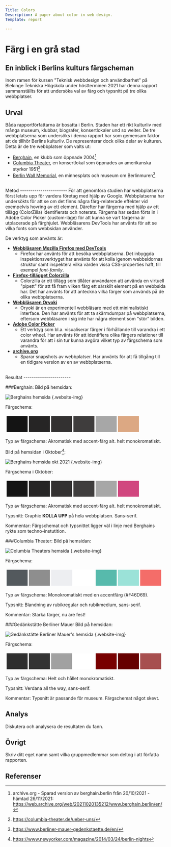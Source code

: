 ```yaml
---
Title: Colors
Description: A paper about color in web design.
Template: report

---
```

Färg i en grå stad
=======================
## En inblick i Berlins kulturs färgscheman

Inom ramen för kursen "Teknisk webbdesign och användbarhet" på Blekinge Tekniska Högskola under höstterminen 2021 har denna rapport sammanställts för att undersöka val av färg och typsnitt på tre olika webbplatser.

Urval
-----------------------

Båda rapportförfattarna är bosatta i Berlin. Staden har ett rikt kulturliv med många museum, klubbar, biografer, konsertlokaler und so weiter. De tre webbplatserna som undersöks i denna rapport har som gemensam faktor att de tillhör Berlins kulturliv. De representerar dock olika delar av kulturen. Detta är de tre webbplatser som valts ut:
- [Berghain](https://www.berghain.berlin/en/), en klubb som öppnade 2004[^1]
- [Columbia Theater](https://columbia-theater.de/), en konsertlokal som öppnades av amerikanska styrkor 1951[^2]
- [Berlin Wall Memorial](https://www.berliner-mauer-gedenkstaette.de/en/), en minnesplats och museum om Berlinmuren[^3]

<br>
Metod
-----------------------
För att genomföra studien har webbplatserna först letats upp för vardera företag med hjälp av Google. Webbplatserna har undersökts för att se om det finns några färg-relaterade effekter vid exempelvis hovring av ett element. Därefter har färgerna med hjälp av ett tillägg (ColorZilla) identifierats och noterats. Färgerna har sedan förts in i Adobe Color Picker (custom-läge) för att kunna se vart färgerna är utplacerade på färghjulet. Webbläsarens DevTools har använts för att se vilka fonts som webbsidan använder. 

De verktyg som använts är:
- **[Webbläsaren Mozilla Firefox med DevTools](https://www.mozilla.org/en-US/firefox/new/)**
  - Firefox har använts för att besöka webbplatserna. Det inbyggda inspektionsverktyget har använts för att kolla igenom webbsidornas struktur samt inspektera vilka värden vissa CSS-properties haft, till exempel _font-family_.
- **[Firefox-tillägget Colorzilla](https://www.colorzilla.com/)**
  - Colorzilla är ett tillägg som tillåter användaren att använda en virtuell "pipett" för att få fram vilken färg ett särskilt element på en webbsida har. Det har använts för att anteckna vilka färger som används på de olika webbplatserna.
- **[Webbläsaren Oryoki](http://oryoki.io/)**
  - Oryoki är en experimentell webbläsare med ett minimalistiskt interface. Den har använts för att ta skärmdumpar på webbplatserna, eftersom webbläsaren i sig inte har några element som "stör" bilden.
- **[Adobe Color Picker](https://color.adobe.com/create/color-wheel)**
  - Ett verktyg som bl.a. visualiserar färger i förhållande till varandra i ett color wheel. Har använts för att identifiera olika färgers relationer till varandra för att i sin tur kunna avgöra vilket typ av färgschema som använts.
- **[archive.org](https://archive.org/)**
  - Sparar snapshots av webbplatser. Har använts för att få tillgång till en tidigare version av en av webbplatserna. 

<br>
Resultat
-----------------------

###Berghain:
Bild på hemsidan:

![Berghains hemsida](%assets_url%/img/berghain.png) {.website-img}

Färgschema:

<table style="border-spacing: 4px; border-collapse: separate">
<tr>
<!-- HTML backround: -->
<td style="height: 50px; width: 50px; background-color: #141414">
<!-- Body backround: -->
<td style="height: 50px; width: 50px; background-color: #262525">
<!-- Hover/containers i body: -->
<td style="height: 50px; width: 50px; background-color: #333131">
<!-- Olika containers i body: -->
<td style="height: 50px; width: 50px; background-color: #3f3d3d">
<!-- Text/logo:  -->
<td style="height: 50px; width: 50px; background-color: #A7A7A7">
<!-- Accent: -->
<td style="height: 50px; width: 50px; background-color: #DCA883">
</tr>
</table>

Typ av färgschema:
Akromatisk med accent-färg alt. helt monokromatiskt.

Bild på hemsidan i Oktober[^4]:

![Berghains hemsida okt 2021](%assets_url%/img/berghain-oct.png) {.website-img}

Färgschema i Oktober:

<table style="border-spacing: 4px; border-collapse: separate">
<tr>
<!-- HTML backround: -->
<td style="height: 50px; width: 50px; background-color: #141414">
<!-- Body backround: -->
<td style="height: 50px; width: 50px; background-color: #262525">
<!-- Hover/containers i body: -->
<td style="height: 50px; width: 50px; background-color: #333131">
<!-- Olika containers i body: -->
<td style="height: 50px; width: 50px; background-color: #3f3d3d">
<!-- Text/logo:  -->
<td style="height: 50px; width: 50px; background-color: #A7A7A7">
<!-- Accent: -->
<td style="height: 50px; width: 50px; background-color: #D1477F">
</tr>
</table>

Typ av färgschema:
Akromatisk med accent-färg alt. helt monokromatiskt.

Typsnitt:
Graphic **KOLLA UPP** på hela webbplatsen. Sans-serif.

Kommentar:
Färgschemat och typsnittet ligger väl i linje med Berghains rykte som techno-instutition.

###Columbia Theater:
Bild på hemsidan:

![Columbia Theaters hemsida](%assets_url%/img/columbia.png) {.website-img}

Färgschema:

<table style="border-spacing: 4px; border-collapse: separate">
<!-- text: -->
<td style="height: 50px; width: 50px; background-color: #53595D">
<!-- text: -->
<td style="height: 50px; width: 50px; background-color: #8E8E8E">
<!-- 
navigeringsbar top (månader):
bakgrund: -->
<td style="height: 50px; width: 50px; background-color: #EDEEF1">
<!-- text: -->
<td style="height: 50px; width: 50px; background-color: #fff">
<!-- navigering: -->
<!-- bakgrund: -->
<td style="height: 50px; width: 50px; background-color: #57BAAC">

<!-- navigering adress: -->
<td style="height: 50px; width: 50px; background-color: #9BE2D8">
<!-- main:
accenter (datum, info): -->
<!-- on hover navigering: -->
<td style="height: 50px; width: 50px; background-color: #F46D69">
</table>

Typ av färgschema:
Monokromatiskt med en accentfärg (#F46D69).

Typsnitt:
Blandning av rubikregular och rubikmedium, sans-serif.

Kommentar:
Starka färger, nu äre fest!

###Gedänkstätte Berliner Mauer
Bild på hemsidan:

![Gedänkstätte Berliner Mauer's hemsida](%assets_url%/img/berlinermauer.png) {.website-img}

Färgschema:

<table style="border-spacing: 4px; border-collapse: separate">
<!-- bakgrund navigering: -->
<td style="height: 50px; width: 50px; background-color: #2E2E2E">
<!-- generell textfärg: -->
<td style="height: 50px; width: 50px; background-color: #333333">
<!-- hover navigering: ^bakgrund och hover byter plats vid hover > bakgrund blir textfärg och textfärg blir bakgrundsfärg
-->
<td style="height: 50px; width: 50px; background-color: #A1A1A1">
<!-- bakgrund main: -->
<td style="height: 50px; width: 50px; background-color: #FFFFFF">
<!-- body bakgrund: -->
<!-- länkar/accent-text: -->
<td style="height: 50px; width: 50px; background-color: #780000">
<!-- header bakgrund: -->
<td style="height: 50px; width: 50px; background-color: #660000">
<!-- accenter sökfält: -->
<td style="height: 50px; width: 50px; background-color: #A74F4F">

</table>

Typ av färgschema:
Helt och hållet monokromatiskt.

Typsnitt:
Verdana all the way, sans-serif.

Kommentar:
Typsnitt är passande för museum. Färgschemat något skevt.

Analys
-----------------------

Diskutera och analysera de resultaten du fann.

Övrigt
-----------------------

Skriv ditt eget namn samt vilka gruppmedlemmar som deltog i att författa rapporten.

Referenser
-----------------------

[^1]: archive.org - Sparad version av berghain.berlin från 20/10/2021 - hämtad 26/11/2021: <br>https://web.archive.org/web/20211020135212/www.berghain.berlin/en/
[^2]: https://columbia-theater.de/ueber-uns/
[^3]: https://www.berliner-mauer-gedenkstaette.de/en/
[^4]: https://www.newyorker.com/magazine/2014/03/24/berlin-nights